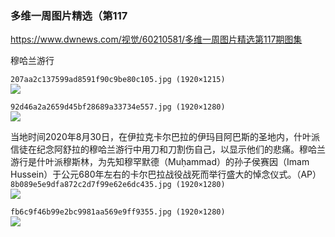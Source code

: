 ### 多维一周图片精选（第117
https://www.dwnews.com/视觉/60210581/多维一周图片精选第117期图集

穆哈兰游行

`207aa2c137599ad8591f90c9be80c105.jpg (1920×1215)`<br>
![](https://media.dwnews.net/dw/LlfqWjkKigKwM0u-djk94LIaqsU%3D/320*0/media/images/dw/207aa2c137599ad8591f90c9be80c105.jpg?v=w1920)

`92d46a2a2659d45bf28689a33734e557.jpg (1920×1280)`<br>
![](https://media.dwnews.net/dw/plp8QaRvPQHN7jxpAo4QkeS81e8%3D/320*0/media/images/dw/92d46a2a2659d45bf28689a33734e557.jpg?v=w1920)

当地时间2020年8月30日，在伊拉克卡尔巴拉的伊玛目阿巴斯的圣地内，什叶派信徒在纪念阿舒拉的穆哈兰游行中用刀和刀割伤自己，以显示他们的悲痛。穆哈兰游行是什叶派穆斯林，为先知穆罕默德（Muḥammad）的孙子侯赛因（Imam Hussein）于公元680年左右的卡尔巴拉战役战死而举行盛大的悼念仪式。（AP）
`8b089e5e9dfa872c2d7f99e62e6dc435.jpg (1920×1280)`<br>
![](https://media.dwnews.net/dw/WhivEPxOaPxcWO1BrUuW6M0YNqA%3D/320*0/media/images/dw/8b089e5e9dfa872c2d7f99e62e6dc435.jpg?v=w1920)

`fb6c9f46b99e2bc9981aa569e9ff9355.jpg (1920×1280)`<br>
![](https://media.dwnews.net/dw/9OSu4YrOdb4gagCjWXoL95CDOAI%3D/320*0/media/images/dw/fb6c9f46b99e2bc9981aa569e9ff9355.jpg?v=w1920)

